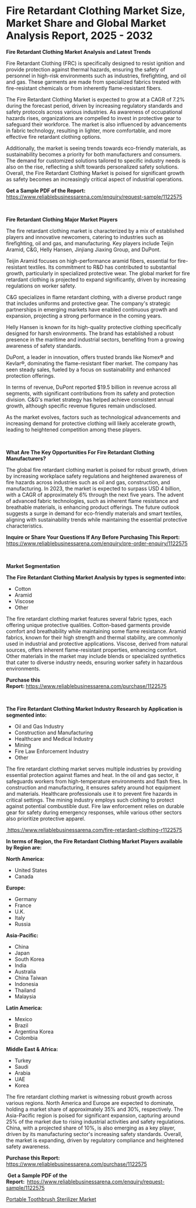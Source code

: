 <p><h1>Fire Retardant Clothing Market Size, Market Share and Global Market Analysis Report, 2025 - 2032</h1></p><p><strong>Fire Retardant Clothing Market Analysis and Latest Trends</strong></p>
<p><p>Fire Retardant Clothing (FRC) is specifically designed to resist ignition and provide protection against thermal hazards, ensuring the safety of personnel in high-risk environments such as industries, firefighting, and oil and gas. These garments are made from specialized fabrics treated with fire-resistant chemicals or from inherently flame-resistant fibers.</p><p>The Fire Retardant Clothing Market is expected to grow at a CAGR of 7.2% during the forecast period, driven by increasing regulatory standards and safety protocols across various industries. As awareness of occupational hazards rises, organizations are compelled to invest in protective gear to safeguard their workforce. The market is also influenced by advancements in fabric technology, resulting in lighter, more comfortable, and more effective fire retardant clothing options.</p><p>Additionally, the market is seeing trends towards eco-friendly materials, as sustainability becomes a priority for both manufacturers and consumers. The demand for customized solutions tailored to specific industry needs is also on the rise, reflecting a shift towards personalized safety solutions. Overall, the Fire Retardant Clothing Market is poised for significant growth as safety becomes an increasingly critical aspect of industrial operations.</p></p>
<p><strong>Get a Sample PDF of the Report:&nbsp;</strong> <a href="https://www.reliablebusinessarena.com/enquiry/request-sample/1122575?utm_campaign=2225&utm_medium=2&utm_source=Github&utm_content=ia&utm_term=08022025&utm_id=fire-retardant-clothing">https://www.reliablebusinessarena.com/enquiry/request-sample/1122575</a></p>
<p>&nbsp;</p>
<p><strong>Fire Retardant Clothing Major Market Players</strong></p>
<p><p>The fire retardant clothing market is characterized by a mix of established players and innovative newcomers, catering to industries such as firefighting, oil and gas, and manufacturing. Key players include Teijin Aramid, C&G, Helly Hansen, Jinjiang Jiaxing Group, and DuPont.</p><p>Teijin Aramid focuses on high-performance aramid fibers, essential for fire-resistant textiles. Its commitment to R&D has contributed to substantial growth, particularly in specialized protective wear. The global market for fire retardant clothing is projected to expand significantly, driven by increasing regulations on worker safety.</p><p>C&G specializes in flame retardant clothing, with a diverse product range that includes uniforms and protective gear. The company's strategic partnerships in emerging markets have enabled continuous growth and expansion, projecting a strong performance in the coming years.</p><p>Helly Hansen is known for its high-quality protective clothing specifically designed for harsh environments. The brand has established a robust presence in the maritime and industrial sectors, benefiting from a growing awareness of safety standards.</p><p>DuPont, a leader in innovation, offers trusted brands like Nomex® and Kevlar®, dominating the flame-resistant fiber market. The company has seen steady sales, fueled by a focus on sustainability and enhanced protection offerings.</p><p>In terms of revenue, DuPont reported $19.5 billion in revenue across all segments, with significant contributions from its safety and protection division. C&G's market strategy has helped achieve consistent annual growth, although specific revenue figures remain undisclosed.</p><p>As the market evolves, factors such as technological advancements and increasing demand for protective clothing will likely accelerate growth, leading to heightened competition among these players.</p></p>
<p>&nbsp;</p>
<p><strong>What Are The Key Opportunities For Fire Retardant Clothing Manufacturers?</strong></p>
<p><p>The global fire retardant clothing market is poised for robust growth, driven by increasing workplace safety regulations and heightened awareness of fire hazards across industries such as oil and gas, construction, and manufacturing. In 2023, the market is expected to surpass USD 4 billion, with a CAGR of approximately 6% through the next five years. The advent of advanced fabric technologies, such as inherent flame resistance and breathable materials, is enhancing product offerings. The future outlook suggests a surge in demand for eco-friendly materials and smart textiles, aligning with sustainability trends while maintaining the essential protective characteristics.</p></p>
<p><strong>Inquire or Share Your Questions If Any Before Purchasing This Report:</strong> <a href="https://www.reliablebusinessarena.com/enquiry/pre-order-enquiry/1122575?utm_campaign=2225&utm_medium=2&utm_source=Github&utm_content=ia&utm_term=08022025&utm_id=fire-retardant-clothing">https://www.reliablebusinessarena.com/enquiry/pre-order-enquiry/1122575</a></p>
<p>&nbsp;</p>
<p><strong>Market Segmentation</strong></p>
<p><strong>The Fire Retardant Clothing Market Analysis by types is segmented into:</strong></p>
<p><ul><li>Cotton</li><li>Aramid</li><li>Viscose</li><li>Other</li></ul></p>
<p><p>The fire retardant clothing market features several fabric types, each offering unique protective qualities. Cotton-based garments provide comfort and breathability while maintaining some flame resistance. Aramid fabrics, known for their high strength and thermal stability, are commonly used in industrial and protective applications. Viscose, derived from natural sources, offers inherent flame-resistant properties, enhancing comfort. Other materials in the market may include blends or specialized synthetics that cater to diverse industry needs, ensuring worker safety in hazardous environments.</p></p>
<p><strong>Purchase this Report:&nbsp;</strong><a href="https://www.reliablebusinessarena.com/purchase/1122575?utm_campaign=2225&utm_medium=2&utm_source=Github&utm_content=ia&utm_term=08022025&utm_id=fire-retardant-clothing">https://www.reliablebusinessarena.com/purchase/1122575</a></p>
<p>&nbsp;</p>
<p><strong>The Fire Retardant Clothing Market Industry Research by Application is segmented into:</strong></p>
<p><ul><li>Oil and Gas Industry</li><li>Construction and Manufacturing</li><li>Healthcare and Medical Industry</li><li>Mining</li><li>Fire Law Enforcement Industry</li><li>Other</li></ul></p>
<p><p>The fire retardant clothing market serves multiple industries by providing essential protection against flames and heat. In the oil and gas sector, it safeguards workers from high-temperature environments and flash fires. In construction and manufacturing, it ensures safety around hot equipment and materials. Healthcare professionals use it to prevent fire hazards in critical settings. The mining industry employs such clothing to protect against potential combustible dust. Fire law enforcement relies on durable gear for safety during emergency responses, while various other sectors also prioritize protective apparel.</p></p>
<p><a href="https://www.reliablebusinessarena.com/fire-retardant-clothing-r1122575?utm_campaign=2225&utm_medium=2&utm_source=Github&utm_content=ia&utm_term=08022025&utm_id=fire-retardant-clothing">&nbsp;https://www.reliablebusinessarena.com/fire-retardant-clothing-r1122575</a></p>
<p><strong>In terms of Region, the Fire Retardant Clothing Market Players available by Region are:</strong></p>
<p>
    <p> <strong> North America: </strong>
        <ul>
            <li>United States</li>
            <li>Canada</li>
        </ul>
        </p> 
    <p> <strong> Europe: </strong>
        <ul>
            <li>Germany</li>
            <li>France</li>
            <li>U.K.</li>
            <li>Italy</li>
            <li>Russia</li>
        </ul>
        </p> 
    <p> <strong> Asia-Pacific: </strong>
        <ul>
            <li>China</li>
            <li>Japan</li>
            <li>South Korea</li>
            <li>India</li>
            <li>Australia</li>
            <li>China Taiwan</li>
            <li>Indonesia</li>
            <li>Thailand</li>
            <li>Malaysia</li>
        </ul>
        </p> 
    <p> <strong> Latin America: </strong>
        <ul>
            <li>Mexico</li>
            <li>Brazil</li>
            <li>Argentina Korea</li>
            <li>Colombia</li>
        </ul>
        </p> 
    <p> <strong> Middle East & Africa: </strong>
        <ul>
            <li>Turkey</li>
            <li>Saudi</li>
            <li>Arabia</li>
            <li>UAE</li>
            <li>Korea</li>
        </ul>
    </p>
    </p>
<p><p>The fire retardant clothing market is witnessing robust growth across various regions. North America and Europe are expected to dominate, holding a market share of approximately 35% and 30%, respectively. The Asia-Pacific region is poised for significant expansion, capturing around 25% of the market due to rising industrial activities and safety regulations. China, with a projected share of 10%, is also emerging as a key player, driven by its manufacturing sector's increasing safety standards. Overall, the market is expanding, driven by regulatory compliance and heightened safety awareness.</p></p>
<p><strong>Purchase this Report: </strong><a href="https://www.reliablebusinessarena.com/purchase/1122575?utm_campaign=2225&utm_medium=2&utm_source=Github&utm_content=ia&utm_term=08022025&utm_id=fire-retardant-clothing">https://www.reliablebusinessarena.com/purchase/1122575</a></p>
<p>&nbsp;<strong>Get a Sample PDF of the Report:&nbsp;&nbsp;</strong><a href="https://www.reliablebusinessarena.com/enquiry/request-sample/1122575?utm_campaign=2225&utm_medium=2&utm_source=Github&utm_content=ia&utm_term=08022025&utm_id=fire-retardant-clothing">https://www.reliablebusinessarena.com/enquiry/request-sample/1122575</a></p>
<p><strong></strong></p>
<p><p><a href="https://github.com/antonioc6hal/Market-Research-Report-List-1/blob/main/portable-toothbrush-sterilizer-market.md?utm_campaign=2225&utm_medium=2&utm_source=Github&utm_content=ia&utm_term=08022025&utm_id=fire-retardant-clothing">Portable Toothbrush Sterilizer Market</a></p></p>